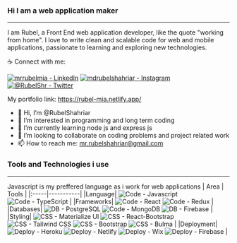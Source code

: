 ### Hi I am a web application maker
***
I am Rubel, a Front End web application developer, like the quote "working from home". I love to write clean and scalable code for web and mobile applications, passionate to learning and exploring new technologies.

☕ Connect with me: 

[![mrrubelmia - LinkedIn](https://img.shields.io/badge/mrrubelmia-LinkedIn-2ea44f?logo=linkedin&logoColor=white)](https://www.linkedin.com/in/mrrubelmia/)
[![mdrubelshahriar - Instagram](https://img.shields.io/badge/mdrubelshahriar-Instagram-2ea44f?logo=instagram&logoColor=white)](https://www.instagram.com/mdrubelshahriar/)
[![@RubelShr - Twitter](https://img.shields.io/badge/%40RubelShr-Twitter-2ea44f?logo=twitter&logoColor=white)](https://twitter.com/RubelShr)

My portfolio link: https://rubel-mia.netlify.app/

- 👋 Hi, I’m @RubelShahriar
- 👀 I’m interested in programming and long term coding
- 🌱 I’m currently learning node js and express js
- 💞️ I’m looking to collaborate on coding problems and project related work
- 📫 How to reach me: mr.rubelshahriar@gmail.com

### Tools and Technologies i use
***
Javascript is my preffered language as i work for web applications
| Area | Tools |
|:-----|-----------|
|Language| ![Code - Javascript](https://img.shields.io/badge/Code-Javascript-2ea44f?logo=javascript&logoColor=white) ![Code - TypeScript](https://img.shields.io/badge/Code-TypeScript-2ea44f?logo=typescript&logoColor=white) |
|Frameworks| ![Code - React](https://img.shields.io/badge/Code-React-2ea44f?logo=react&logoColor=white) ![Code - Redux](https://img.shields.io/badge/Code-Redux-2ea44f?logo=redux&logoColor=white) |
|Databases| ![DB - PostgreSQL](https://img.shields.io/badge/DB-PostgreSQL-2ea44f?logo=postgresql&logoColor=white) ![Code - MongoDB](https://img.shields.io/badge/Code-MongoDB-2ea44f?logo=mongodb&logoColor=white) ![DB - Firebase](https://img.shields.io/badge/DB-Firebase-2ea44f?logo=firebase&logoColor=white)      |
|Styling| ![CSS - Materialize UI](https://img.shields.io/badge/CSS-Materialize_UI-2ea44f?logo=mui&logoColor=white) ![CSS - React-Bootstrap](https://img.shields.io/badge/CSS-React--Bootstrap-2ea44f?logo=bootstrap&logoColor=white) ![CSS - Tailwind CSS](https://img.shields.io/badge/CSS-Tailwind_CSS-2ea44f?logo=tailwindcss&logoColor=white) ![CSS - Bootstrap](https://img.shields.io/badge/CSS-Bootstrap-2ea44f?logo=bootstrap&logoColor=white) ![CSS - Bulma](https://img.shields.io/badge/CSS-Bulma-2ea44f?logo=bulma&logoColor=white) |
|Deployment| ![Deploy - Heroku](https://img.shields.io/badge/Deploy-Heroku-2ea44f?logo=heroku&logoColor=white) ![Deploy - Netlify](https://img.shields.io/badge/Deploy-Netlify-2ea44f?logo=netlify&logoColor=white) ![Deploy - Wix](https://img.shields.io/badge/Deploy-Wix-2ea44f?logo=wix&logoColor=white) ![Deploy - Firebase](https://img.shields.io/badge/Deploy-Firebase-2ea44f?logo=firebase&logoColor=white) |


<!---
RubelShahriar/RubelShahriar is a ✨ special ✨ repository because its `README.md` (this file) appears on your GitHub profile.
You can click the Preview link to take a look at your changes.
--->
